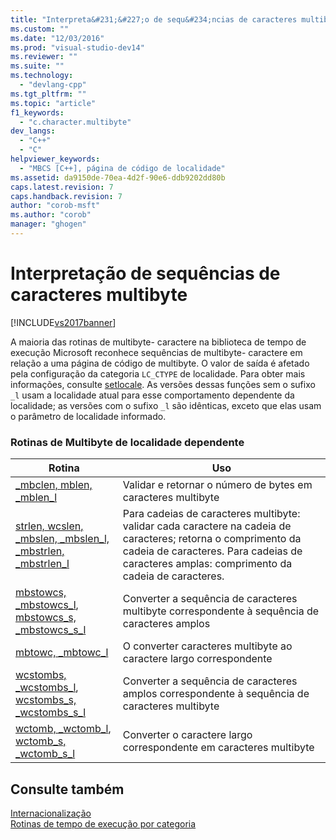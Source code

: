 ```yaml
---
title: "Interpreta&#231;&#227;o de sequ&#234;ncias de caracteres multibyte | Microsoft Docs"
ms.custom: ""
ms.date: "12/03/2016"
ms.prod: "visual-studio-dev14"
ms.reviewer: ""
ms.suite: ""
ms.technology: 
  - "devlang-cpp"
ms.tgt_pltfrm: ""
ms.topic: "article"
f1_keywords: 
  - "c.character.multibyte"
dev_langs: 
  - "C++"
  - "C"
helpviewer_keywords: 
  - "MBCS [C++], página de código de localidade"
ms.assetid: da9150de-70ea-4d2f-90e6-ddb9202dd80b
caps.latest.revision: 7
caps.handback.revision: 7
author: "corob-msft"
ms.author: "corob"
manager: "ghogen"
---
```

# Interpreta&#231;&#227;o de sequ&#234;ncias de caracteres multibyte
[!INCLUDE[vs2017banner](../assembler/inline/includes/vs2017banner.md)]

A maioria das rotinas de multibyte\- caractere na biblioteca de tempo de execução Microsoft reconhece sequências de multibyte\- caractere em relação a uma página de código de multibyte.  O valor de saída é afetado pela configuração da categoria `LC_CTYPE` de localidade. Para obter mais informações, consulte [setlocale](../Topic/setlocale,%20_wsetlocale.md).  As versões dessas funções sem o sufixo `_l` usam a localidade atual para esse comportamento dependente da localidade; as versões com o sufixo `_l` são idênticas, exceto que elas usam o parâmetro de localidade informado.  
  
### Rotinas de Multibyte de localidade dependente  
  
|Rotina|Uso|  
|------------|---------|  
|[\_mbclen, mblen, \_mblen\_l](../c-runtime-library/reference/mbclen-mblen-mblen-l.md)|Validar e retornar o número de bytes em caracteres multibyte|  
|[strlen, wcslen, \_mbslen, \_mbslen\_l, \_mbstrlen, \_mbstrlen\_l](../Topic/strlen,%20wcslen,%20_mbslen,%20_mbslen_l,%20_mbstrlen,%20_mbstrlen_l.md)|Para cadeias de caracteres multibyte: validar cada caractere na cadeia de caracteres; retorna o comprimento da cadeia de caracteres.  Para cadeias de caracteres amplas: comprimento da cadeia de caracteres.|  
|[mbstowcs, \_mbstowcs\_l](../c-runtime-library/reference/mbstowcs-mbstowcs-l.md), [mbstowcs\_s, \_mbstowcs\_s\_l](../c-runtime-library/reference/mbstowcs-s-mbstowcs-s-l.md)|Converter a sequência de caracteres multibyte correspondente à sequência de caracteres amplos|  
|[mbtowc, \_mbtowc\_l](../Topic/mbtowc,%20_mbtowc_l.md)|O converter caracteres multibyte ao caractere largo correspondente|  
|[wcstombs, \_wcstombs\_l](../Topic/wcstombs,%20_wcstombs_l.md), [wcstombs\_s, \_wcstombs\_s\_l](../Topic/wcstombs_s,%20_wcstombs_s_l.md)|Converter a sequência de caracteres amplos correspondente à sequência de caracteres multibyte|  
|[wctomb, \_wctomb\_l](../c-runtime-library/reference/wctomb-wctomb-l.md), [wctomb\_s, \_wctomb\_s\_l](../c-runtime-library/reference/wctomb-s-wctomb-s-l.md)|Converter o caractere largo correspondente em caracteres multibyte|  
  
## Consulte também  
 [Internacionalização](../c-runtime-library/internationalization.md)   
 [Rotinas de tempo de execução por categoria](../c-runtime-library/run-time-routines-by-category.md)
